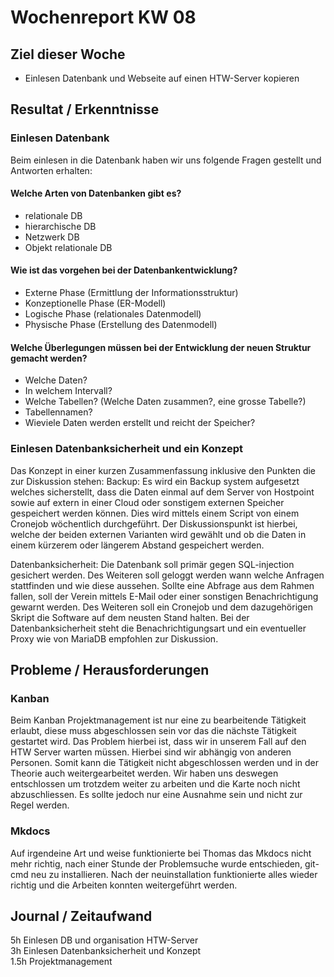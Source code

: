 # Wochenreport KW 08

## Ziel dieser Woche
* Einlesen Datenbank und Webseite auf einen HTW-Server kopieren

## Resultat / Erkenntnisse
### Einlesen Datenbank
Beim einlesen in die Datenbank haben wir uns folgende Fragen gestellt und Antworten erhalten:
#### Welche Arten von Datenbanken gibt es?
  * relationale DB
  * hierarchische DB
  * Netzwerk DB
  * Objekt relationale DB

#### Wie ist das vorgehen bei der Datenbankentwicklung?
  * Externe Phase (Ermittlung der Informationsstruktur)
  * Konzeptionelle Phase (ER-Modell)  
  * Logische Phase (relationales Datenmodell)  
  * Physische Phase (Erstellung des Datenmodell)

#### Welche Überlegungen müssen bei der Entwicklung der neuen Struktur gemacht werden?
  * Welche Daten?
  * In welchem Intervall?
  * Welche Tabellen? (Welche Daten zusammen?, eine grosse Tabelle?)
  * Tabellennamen?
  * Wieviele Daten werden erstellt und reicht der Speicher?

### Einlesen Datenbanksicherheit und ein Konzept
Das Konzept in einer kurzen Zusammenfassung inklusive den Punkten die zur Diskussion stehen:
Backup:
Es wird ein Backup system aufgesetzt welches sicherstellt, dass die Daten einmal auf dem Server von Hostpoint sowie auf extern in einer Cloud oder sonstigem externen Speicher gespeichert werden können. Dies wird mittels einem Script von einem Cronejob wöchentlich durchgeführt. Der Diskussionspunkt ist hierbei, welche der beiden externen Varianten wird gewählt und ob die Daten in einem kürzerem oder längerem Abstand gespeichert werden.

Datenbanksicherheit:
Die Datenbank soll primär gegen SQL-injection gesichert werden. Des Weiteren soll geloggt werden wann welche Anfragen stattfinden und wie diese aussehen. Sollte eine Abfrage aus dem Rahmen fallen, soll der Verein mittels E-Mail oder einer sonstigen Benachrichtigung gewarnt werden. Des Weiteren soll ein Cronejob und dem dazugehörigen Skript die Software auf dem neusten Stand halten. Bei der Datenbanksicherheit steht die Benachrichtigungsart und ein eventueller Proxy wie von MariaDB empfohlen zur Diskussion.


## Probleme / Herausforderungen
### Kanban
Beim Kanban Projektmanagement ist nur eine zu bearbeitende Tätigkeit erlaubt, diese muss abgeschlossen sein vor das die nächste Tätigkeit gestartet wird. Das Problem hierbei ist, dass wir in unserem Fall auf den HTW Server warten müssen. Hierbei sind wir abhängig von anderen Personen. Somit kann die Tätigkeit nicht abgeschlossen werden und in der Theorie auch weitergearbeitet werden. Wir haben uns deswegen entschlossen um trotzdem weiter zu arbeiten und die Karte noch nicht abzuschliessen. Es sollte jedoch nur eine Ausnahme sein und nicht zur Regel werden.

### Mkdocs
Auf irgendeine Art und weise funktionierte bei Thomas das Mkdocs nicht mehr richtig, nach einer Stunde der Problemsuche wurde entschieden, git-cmd neu zu installieren. Nach der neuinstallation funktionierte alles wieder richtig und die Arbeiten konnten weitergeführt werden.

## Journal / Zeitaufwand
5h Einlesen DB und organisation HTW-Server  
3h Einlesen Datenbanksicherheit und Konzept  
1.5h Projektmanagement  
